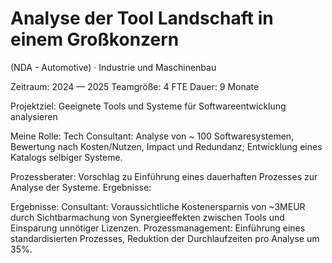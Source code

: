 # Analyse der Tool Landschaft in einem Großkonzern
(NDA - Automotive) · Industrie und Maschinenbau

Zeitraum: 2024 — 2025
Teamgröße: 4 FTE
Dauer: 9 Monate

Projektziel: Geeignete Tools und Systeme für Softwareentwicklung analysieren

Meine Rolle: 
Tech Consultant: Analyse von ~ 100 Softwaresystemen, Bewertung nach Kosten/Nutzen, Impact und Redundanz; Entwicklung eines Katalogs selbiger Systeme. 

Prozessberater: Vorschlag zu Einführung eines dauerhaften Prozesses zur Analyse der Systeme.
Ergebnisse:

Ergebnisse:
Consultant: Voraussichtliche Kostenersparnis von ~3MEUR durch Sichtbarmachung von Synergieeffekten zwischen Tools und Einsparung unnötiger Lizenzen.
Prozessmanagement: Einführung eines standardisierten Prozesses, Reduktion der Durchlaufzeiten pro Analyse um 35%.